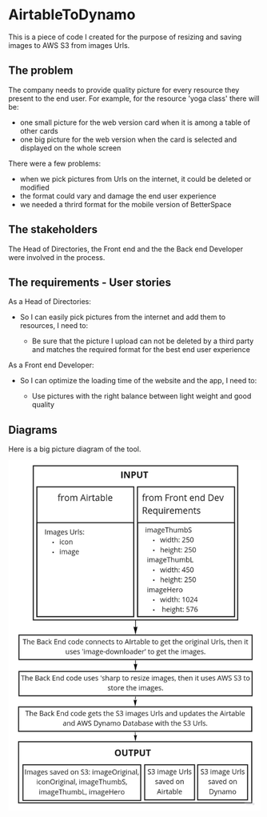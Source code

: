 # AirtableToDynamo

This is a piece of code I created for the purpose of resizing and saving images to AWS S3 from images Urls.

## The problem

The company needs to provide quality picture for every resource they present to the end user. For example, for the resource 'yoga class' there will be:

- one small picture for the web version card when it is among a table of other cards
- one big picture for the web version when the card is selected and displayed on the whole screen

There were a few problems:

- when we pick pictures from Urls on the internet, it could be deleted or modified
- the format could vary and damage the end user experience
- we needed a thrird format for the mobile version of BetterSpace

## The stakeholders

The Head of Directories, the Front end and the the Back end Developer were involved in the process.

## The requirements - User stories

As a Head of Directories:

- So I can easily pick pictures from the internet and add them to resources, I need to:

  - Be sure that the picture I upload can not be deleted by a third party and matches the required format for the best end user experience

As a Front end Developer:

- So I can optimize the loading time of the website and the app, I need to:

  - Use pictures with the right balance between light weight and good quality

## Diagrams

Here is a big picture diagram of the tool.

![alt text](Images/resizeImageShortDiagram.jpg)
